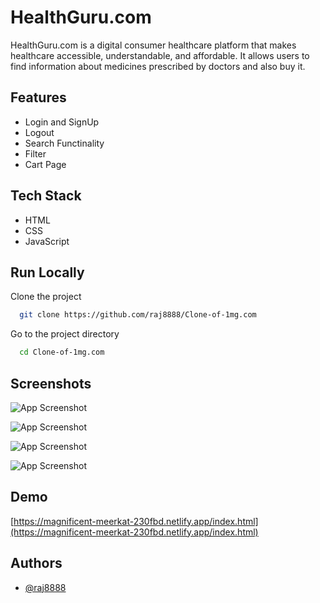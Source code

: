 # HealthGuru.com

HealthGuru.com is a digital consumer healthcare platform that makes healthcare accessible, understandable, and affordable. It allows users to find information about medicines prescribed by doctors and also buy it.


## Features

- Login and SignUp
- Logout
- Search Functinality
- Filter
- Cart Page

## Tech Stack

 - HTML
 - CSS 
 - JavaScript

 ## Run Locally

Clone the project

```bash
  git clone https://github.com/raj8888/Clone-of-1mg.com
```

Go to the project directory

```bash
  cd Clone-of-1mg.com
```

## Screenshots

![App Screenshot](https://imghost.net/ib/G3jJkx6yt7kC6Ab_1680610239.png)


![App Screenshot](https://imghost.net/ib/KgGEipm1UUiaaT6_1680610515.png)


![App Screenshot](https://imghost.net/ib/mAwfbgJimr5BkQw_1680610552.png)


![App Screenshot](https://imghost.net/ib/yG9bMv6Gv4j5QZl_1680610589.png)

## Demo

[https://magnificent-meerkat-230fbd.netlify.app/index.html](https://magnificent-meerkat-230fbd.netlify.app/index.html)

## Authors

- [@raj8888](https://github.com/raj8888)